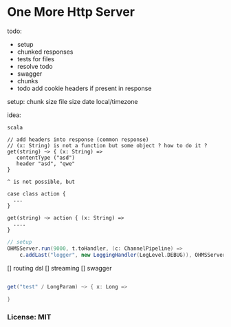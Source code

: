 
# One More Http Server

todo:
* setup
* chunked responses
* tests for files
* resolve todo
* swagger
* chunks  
* todo add cookie headers if present in response

setup: 
    chunk size 
    file size 
    date local/timezone


idea: 
```
scala 

// add headers into response (common response)
// (x: String) is not a function but some object ? how to do it ?
get(string) ~> { (x: String) => 
   contentType ("asd")
   header "asd", "qwe"  
}

^ is not possible, but 

case class action {
  ... 
}

get(string) ~> action { (x: String) => 
  .... 
}

```
  
```scala 
// setup
OHMSServer.run(9000, t.toHandler, (c: ChannelPipeline) =>
    c.addLast("logger", new LoggingHandler(LogLevel.DEBUG)), OHMSServer.noSetup)
```

[] routing dsl
[] streaming 
[] swagger


```scala

get("test" / LongParam) ~> { x: Long =>
  
}


```

### License: MIT

